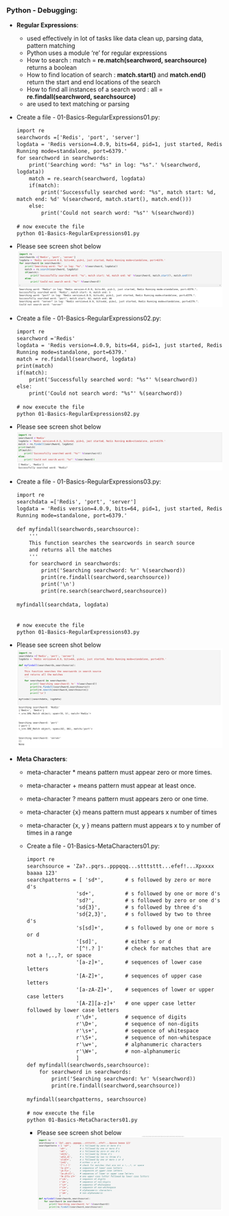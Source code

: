### Python - Debugging:
  * **Regular Expressions**:
    * used effectively in lot of tasks like data clean up, parsing data, pattern matching
    * Python uses a module ‘re’ for regular expressions
    * How to search : match = **re.match(searchword, searchsource)** returns a boolean
    * How to find location of search : **match.start()** and **match.end()** return the start and end locations of the search
    * How to find all instances of a search word : all = **re.findall(searchword, searchsource)**
    * are used to text matching or parsing
    
  * Create a file - 01-Basics-RegularExpressions01.py:

    
    ```
    import re
    searchwords =['Redis', 'port', 'server']
    logdata = 'Redis version=4.0.9, bits=64, pid=1, just started, Redis Running mode=standalone, port=6379.'
    for searchword in searchwords:
        print('Searching word: "%s" in log: "%s".' %(searchword, logdata))
        match = re.search(searchword, logdata)
        if(match):
            print('Successfully searched word: "%s", match start: %d, match end: %d' %(searchword, match.start(), match.end()))
        else:
            print('Could not search word: "%s"' %(searchword))
            
    # now execute the file 
    python 01-Basics-RegularExpressions01.py

    ```
  * Please see screen shot below
        ![Python Basics Regular Expressions](../images/001-016-Basics-RegularExpressions01.png)
        
  * Create a file - 01-Basics-RegularExpressions02.py:

    
    ```
    import re
    searchword ='Redis'
    logdata = 'Redis version=4.0.9, bits=64, pid=1, just started, Redis Running mode=standalone, port=6379.'
    match = re.findall(searchword, logdata)
    print(match)
    if(match):
        print('Successfully searched word: "%s"' %(searchword))
    else:
        print('Could not search word: "%s"' %(searchword))
            
    # now execute the file 
    python 01-Basics-RegularExpressions02.py

    ```
  * Please see screen shot below
        ![Python Basics Regular Expressions](../images/001-016-Basics-RegularExpressions02.png)
        
  * Create a file - 01-Basics-RegularExpressions03.py:

    
    ```
    import re
    searchdata =['Redis', 'port', 'server']
    logdata = 'Redis version=4.0.9, bits=64, pid=1, just started, Redis Running mode=standalone, port=6379.'

    def myfindall(searchwords,searchsource):
        '''
        This function searches the searcwords in search source
        and returns all the matches
        '''
        for searchword in searchwords:
            print('Searching searchword: %r' %(searchword))
            print(re.findall(searchword,searchsource))
            print('\n')
            print(re.search(searchword,searchsource))
            
    myfindall(searchdata, logdata)

            
    # now execute the file 
    python 01-Basics-RegularExpressions03.py

    ```
  * Please see screen shot below
        ![Python Basics Regular Expressions](../images/001-016-Basics-RegularExpressions03.png)
        
  * **Meta Characters**:
    * meta-character * means pattern must appear zero or more times.
    * meta-character + means pattern must appear at least once.
    * meta-character ? means pattern must appears zero or one time.
    * meta-character {x} means pattern must appears x number of times
    * meta-character {x, y } means pattern must appears x to y number of times in a range
    
    * Create a file - 01-Basics-MetaCharacters01.py:


        ```
        import re
        searchsource = 'Za?..pqrs..pppqqq...stttsttt...efef!...Xpxxxx baaaa 123'
        searchpatterns = [ 'sd*',       # s followed by zero or more d's
                        'sd+',          # s followed by one or more d's
                        'sd?',          # s followed by zero or one d's
                        'sd{3}',        # s followed by three d's
                        'sd{2,3}',      # s followed by two to three d's
                        's[sd]+',       # s followed by one or more s or d
                        '[sd]',         # either s or d
                        '[^!.? ]'       # check for matches that are not a !,.,?, or space
                        '[a-z]+',       # sequences of lower case letters
                        '[A-Z]+',       # sequences of upper case letters
                        '[a-zA-Z]+',    # sequences of lower or upper case letters
                        '[A-Z][a-z]+'   # one upper case letter followed by lower case letters
                        r'\d+',         # sequence of digits
                        r'\D+',         # sequence of non-digits
                        r'\s+',         # sequence of whitespace
                        r'\S+',         # sequence of non-whitespace
                        r'\w+',         # alphanumeric characters
                        r'\W+',         # non-alphanumeric
                        ]
        def myfindall(searchwords,searchsource):
            for searchword in searchwords:
                print('Searching searchword: %r' %(searchword))
                print(re.findall(searchword,searchsource))
                
        myfindall(searchpatterns, searchsource) 
        
        # now execute the file 
        python 01-Basics-MetaCharacters01.py

        ```
      * Please see screen shot below
            ![Python Basics Meta Characters](../images/001-016-Basics-MetaCharacters01.png)
